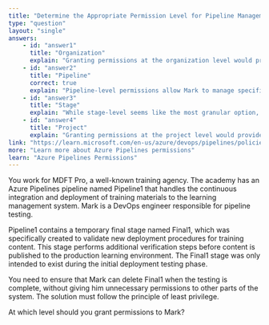 ```yaml
---
title: "Determine the Appropriate Permission Level for Pipeline Management"
type: "question"
layout: "single"
answers:
    - id: "answer1"
      title: "Organization"
      explain: "Granting permissions at the organization level would provide Mark with excessive permissions across all projects and pipelines, which violates the principle of least privilege."
    - id: "answer2"
      title: "Pipeline"
      correct: true
      explain: "Pipeline-level permissions allow Mark to manage specific aspects of Pipeline1, including deleting stages, without granting access to other pipelines. This aligns with the principle of least privilege while providing sufficient access to complete the required task."
    - id: "answer3"
      title: "Stage"
      explain: "While stage-level seems like the most granular option, Azure DevOps doesn't provide a built-in mechanism to grant permissions to delete a specific stage."
    - id: "answer4"
      title: "Project"
      explain: "Granting permissions at the project level would provide Mark with excessive permissions across all pipelines in the project, which violates the principle of least privilege."
link: "https://learn.microsoft.com/en-us/azure/devops/pipelines/policies/permissions"
more: "Learn more about Azure Pipelines permissions"
learn: "Azure Pipelines Permissions"
---
```

You work for MDFT Pro, a well-known training agency. The academy has an Azure Pipelines pipeline named Pipeline1 that handles the continuous integration and deployment of training materials to the learning management system. Mark is a DevOps engineer responsible for pipeline testing.

Pipeline1 contains a temporary final stage named Final1, which was specifically created to validate new deployment procedures for training content. This stage performs additional verification steps before content is published to the production learning environment. The Final1 stage was only intended to exist during the initial deployment testing phase.

You need to ensure that Mark can delete Final1 when the testing is complete, without giving him unnecessary permissions to other parts of the system. The solution must follow the principle of least privilege.

At which level should you grant permissions to Mark?
